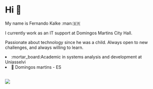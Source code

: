 # Hi 👋
<p> My name is Fernando Kalke :man:🇧🇷</p> 
<p>I currently work as an IT support at Domingos Martins City Hall.</p>
<p>Passionate about technology since he was a child. Always open to new challenges, and always willing to learn.</p>
<li>:mortar_board:Academic in systems analysis and development at Uniasselvi</li>
<li>📍 Domingos martins - ES</li>
</br>


<!--![YOUR github stats](https://github-readme-stats.vercel.app/api?username=USERNAME)-->

[<img src="https://img.shields.io/badge/linkedin-%230077B5.svg?&style=for-the-badge&logo=linkedin&logoColor=white" />](https://www.linkedin.com/in/fernando-kalke/) 
<!--[<img src = "https://img.shields.io/badge/instagram-%23E4405F.svg?&style=for-the-badge&logo=instagram&logoColor=white">](https://www.instagram.com/nando_kalke/)
